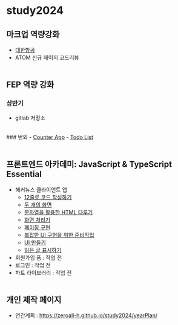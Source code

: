 # study2024

## 마크업 역량강화

- <a href="https://zeroall-h.github.io/study2024/codeReview/koreanair/">대한항공</a>
- ATOM 신규 페이지 코드리뷰
<br><br>

## FEP 역량 강화
### 상반기
- gitlab 저장소
<br>
### 번외
- <a href="https://zeroall-h.github.io/study2024/one-bite-react/section06/dist">Counter App</a>
- <a href="https://zeroall-h.github.io/study2024/one-bite-react/section08/dist">Todo List</a>
<br><br>

## 프론트엔드 아카데미: JavaScript & TypeScript Essential

- 해커뉴스 클라이언트 앱
  - <a href="https://zeroall-h.github.io/study2024/frontendAcademy/hackernews/2_12줄로_코드작성하기">12줄로 코드 작성하기</a>
  - <a href="https://zeroall-h.github.io/study2024/frontendAcademy/hackernews/3_두개의화면">두 개의 화면</a>
  - <a href="https://zeroall-h.github.io/study2024/frontendAcademy/hackernews/4_문자열을_활용한_HTML_다루기">문자열을 활용한 HTML 다루기</a>
  - <a href="https://zeroall-h.github.io/study2024/frontendAcademy/hackernews/5_화면처리기_만들기">화면 처리기</a>
  - <a href="https://zeroall-h.github.io/study2024/frontendAcademy/hackernews/6_페이징_구현하기">페이징 구현</a>
  - <a href="https://zeroall-h.github.io/study2024/frontendAcademy/hackernews/7_복잡한_UI_구현을_위한_준비작업">복잡한 UI 구현을 위한 준비작업</a>
  - <a href="https://zeroall-h.github.io/study2024/frontendAcademy/hackernews/8_아름다운_UI_만들기">UI 만들기</a>
  - <a href="https://zeroall-h.github.io/study2024/frontendAcademy/hackernews/9_읽은글_표시하기">읽은 글 표시하기</a>
- 회원가입 폼 : 작업 전
- 로그인 : 작업 전
- 차트 라이브러리 : 작업 전
<br><br>

## 개인 제작 페이지

- 연간계획 : https://zeroall-h.github.io/study2024/yearPlan/
